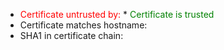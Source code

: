 <!--{% load md %}--><!--{% noemptylines %}-->
<!--{% if target.certinfo.certificate_untrusted %}-->
 * <span style="color: red">Certificate untrusted by:</span><!--{% else %}--> * <span style="color: green">Certificate is trusted</span><!--{% endif %}-->
 * Certificate matches hostname: <span style="color: <!--{% if target.certinfo.certificate_matches_hostname %}-->green<!--{% else %}-->red<!--{% endif %}-->"><!--{{ target.certinfo.certificate_matches_hostname|yesno:"Yes,No" }}--></span>
 * SHA1 in certificate chain: <span style="color: <!--{% if target.certinfo.has_sha1_in_certificate_chain %}-->red<!--{% else %}-->green<!--{% endif %}-->"><!--{{ target.certinfo.has_sha1_in_certificate_chain|yesno:"Yes,No" }}--></span>
<!--{% endnoemptylines %}-->
